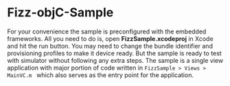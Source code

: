 # Fizz-objC-Sample

For your convenience the sample is preconfigured with the embedded frameworks. All you need to do is, open **FizzSample.xcodeproj** in Xcode and hit the run button. You may need to change the bundle identifier and provisioning profiles to make it device ready. 
But the sample is ready to test with simulator without following any extra steps. The sample is a single view application with major portion of code written in ```FizzSample > Views > MainVC.m ``` which also serves as the entry point for the application.